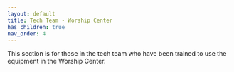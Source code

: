```yaml
---
layout: default
title: Tech Team - Worship Center
has_children: true
nav_order: 4
---
```


This section is for those in the tech team who have been trained to use the equipment in the Worship Center.
